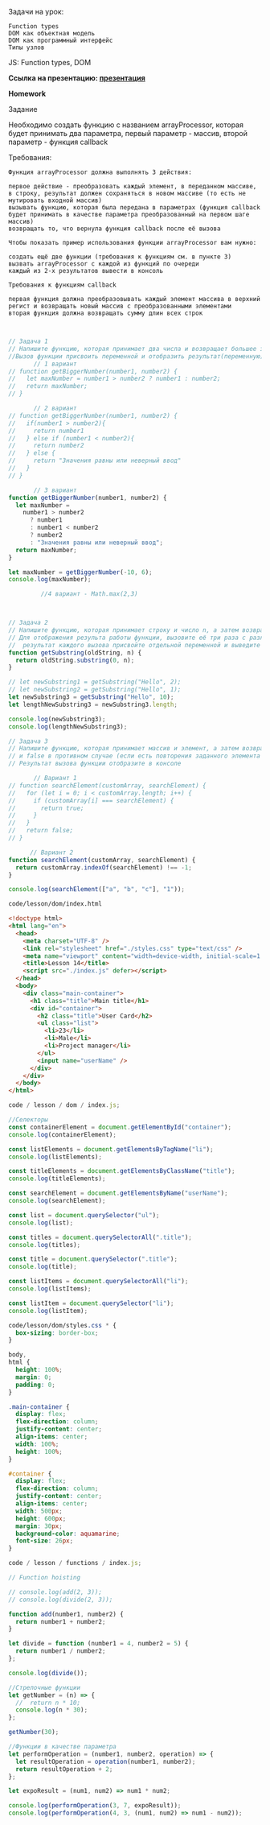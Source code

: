 Задачи на урок:

    Function types
    DOM как объектная модель
    DOM как программный интерфейс
    Типы узлов

JS: Function types, DOM

**Ссылка на презентацию: [презентация](https://github.com/ait-tr/cohort37.1/blob/main/front_end/lesson_14/JS_Function_types_DOM.pdf)**

**Homework**

Задание

Необходимо создать функцию с названием arrayProcessor, которая будет принимать два параметра, первый параметр - массив, второй параметр - функция callback

Требования:

    Функция arrayProcessor должна выполнять 3 действия:

    первое действие - преобразовать каждый элемент, в переданном массиве, в строку, результат должен сохраняться в новом массиве (то есть не мутировать входной массив)
    вызывать функцию, которая была передана в параметрах (функция callback будет принимать в качестве параметра преобразованный на первом шаге массив)
    возвращать то, что вернула функция callback после её вызова

    Чтобы показать пример использования функции arrayProcessor вам нужно:

    создать ещё две функции (требования к функциям см. в пункте 3)
    вызвать arrayProcessor с каждой из функций по очереди
    каждый из 2-х результатов вывести в консоль

    Требования к функциям callback

    первая функция должна преобразовывать каждый элемент массива в верхний регист и возвращать новый массив с преобразованными элементами
    вторая функция должна возвращать сумму длин всех строк

```jscode/homework/index.js


// Задача 1
// Напишите функцию, которая принимает два числа и возвращает большее значение.
//Вызов функции присвоить переменной и отобразить результат(переменную) в консоле
       // 1 вариант
// function getBiggerNumber(number1, number2) {
//   let maxNumber = number1 > number2 ? number1 : number2;
//   return maxNumber;
// }

       // 2 вариант
// function getBiggerNumber(number1, number2) {
//   if(number1 > number2){
//     return number1
//   } else if (number1 < number2){
//     return number2
//   } else {
//     return "Значения равны или неверный ввод"
//   }
// }

       // 3 вариант
function getBiggerNumber(number1, number2) {
  let maxNumber =
    number1 > number2
      ? number1
      : number1 < number2
      ? number2
      : "Значения равны или неверный ввод";
  return maxNumber;
}

let maxNumber = getBiggerNumber(-10, 6);
console.log(maxNumber);

         //4 вариант - Math.max(2,3)



// Задача 2
// Напишите функцию, которая принимает строку и число n, а затем возвращает первые n символов строки.
// Для отображения результа работы функции, вызовите её три раза с различными параметрами,
//  результат каждого вызова присвойте отдельной переменной и выведите переменные в консоль
function getSubstring(oldString, n) {
  return oldString.substring(0, n);
}

// let newSubstring1 = getSubstring("Hello", 2);
// let newSubstring2 = getSubstring("Hello", 1);
let newSubstring3 = getSubstring("Hello", 10);
let lengthNewSubstring3 = newSubstring3.length;

console.log(newSubstring3);
console.log(lengthNewSubstring3);

// Задача 3
// Напишите функцию, которая принимает массив и элемент, а затем возвращает true, если элемент присутствует в массиве,
// и false в противном случае (если есть повторения заданного элемента в массиве, то на задачу это никак не влияет).
// Результат вызова функции отобразите в консоле

       // Вариант 1
// function searchElement(customArray, searchElement) {
//   for (let i = 0; i < customArray.length; i++) {
//     if (customArray[i] === searchElement) {
//       return true;
//     }
//   }
//   return false;
// }

      // Вариант 2
function searchElement(customArray, searchElement) {
  return customArray.indexOf(searchElement) !== -1;
}

console.log(searchElement(["a", "b", "c"], "1"));
```

```html
code/lesson/dom/index.html

<!doctype html>
<html lang="en">
  <head>
    <meta charset="UTF-8" />
    <link rel="stylesheet" href="./styles.css" type="text/css" />
    <meta name="viewport" content="width=device-width, initial-scale=1.0" />
    <title>Lesson 14</title>
    <script src="./index.js" defer></script>
  </head>
  <body>
    <div class="main-container">
      <h1 class="title">Main title</h1>
      <div id="container">
        <h2 class="title">User Card</h2>
        <ul class="list">
          <li>23</li>
          <li>Male</li>
          <li>Project manager</li>
        </ul>
        <input name="userName" />
      </div>
    </div>
  </body>
</html>
```

```js
code / lesson / dom / index.js;

//Селекторы
const containerElement = document.getElementById("container");
console.log(containerElement);

const listElements = document.getElementsByTagName("li");
console.log(listElements);

const titleElements = document.getElementsByClassName("title");
console.log(titleElements);

const searchElement = document.getElementsByName("userName");
console.log(searchElement);

const list = document.querySelector("ul");
console.log(list);

const titles = document.querySelectorAll(".title");
console.log(titles);

const title = document.querySelector(".title");
console.log(title);

const listItems = document.querySelectorAll("li");
console.log(listItems);

const listItem = document.querySelector("li");
console.log(listItem);
```

```css
code/lesson/dom/styles.css * {
  box-sizing: border-box;
}

body,
html {
  height: 100%;
  margin: 0;
  padding: 0;
}

.main-container {
  display: flex;
  flex-direction: column;
  justify-content: center;
  align-items: center;
  width: 100%;
  height: 100%;
}

#container {
  display: flex;
  flex-direction: column;
  justify-content: center;
  align-items: center;
  width: 500px;
  height: 600px;
  margin: 30px;
  background-color: aquamarine;
  font-size: 26px;
}
```

```js
code / lesson / functions / index.js;

// Function hoisting

// console.log(add(2, 3));
// console.log(divide(2, 3));

function add(number1, number2) {
  return number1 + number2;
}

let divide = function (number1 = 4, number2 = 5) {
  return number1 / number2;
};

console.log(divide());

//Стрелочные функции
let getNumber = (n) => {
  //  return n * 10;
  console.log(n * 30);
};

getNumber(30);

//Функции в качестве параметра
let performOperation = (number1, number2, operation) => {
  let resultOperation = operation(number1, number2);
  return resultOperation + 2;
};

let expoResult = (num1, num2) => num1 * num2;

console.log(performOperation(3, 7, expoResult));
console.log(performOperation(4, 3, (num1, num2) => num1 - num2));
```
